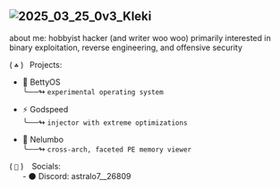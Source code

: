 ## ![2025_03_25_0v3_Kleki](https://github.com/user-attachments/assets/85f8dee5-c8ef-4809-b170-88089f53cf2f)

about me: hobbyist hacker (and writer woo woo) primarily interested in binary exploitation, reverse engineering, and offensive security 

( `☘️` ) &ensp;Projects:  <br>
 - 🦢 BettyOS <br>
   ╰──↬ `experimental operating system`
 &nbsp;

 - ⚡ Godspeed <br>
   ╰──↬ `injector with extreme optimizations`
 &nbsp;

 - 🏮 Nelumbo <br>
   ╰──↬ `cross-arch, faceted PE memory viewer`
 &nbsp;

( `🔗` ) &ensp; Socials:  <br>
  &nbsp; &nbsp; &nbsp;  - ⚫ Discord: astralo7__26809 <br>
  
